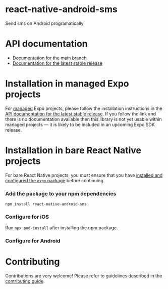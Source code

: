 # react-native-android-sms

Send sms on Android programatically

# API documentation

- [Documentation for the main branch](https://github.com/expo/expo/blob/main/docs/pages/versions/unversioned/sdk/react-native-android-sms.md)
- [Documentation for the latest stable release](https://docs.expo.dev/versions/latest/sdk/react-native-android-sms/)

# Installation in managed Expo projects

For [managed](https://docs.expo.dev/archive/managed-vs-bare/) Expo projects, please follow the installation instructions in the [API documentation for the latest stable release](#api-documentation). If you follow the link and there is no documentation available then this library is not yet usable within managed projects &mdash; it is likely to be included in an upcoming Expo SDK release.

# Installation in bare React Native projects

For bare React Native projects, you must ensure that you have [installed and configured the `expo` package](https://docs.expo.dev/bare/installing-expo-modules/) before continuing.

### Add the package to your npm dependencies

```
npm install react-native-android-sms
```

### Configure for iOS

Run `npx pod-install` after installing the npm package.


### Configure for Android



# Contributing

Contributions are very welcome! Please refer to guidelines described in the [contributing guide]( https://github.com/expo/expo#contributing).
